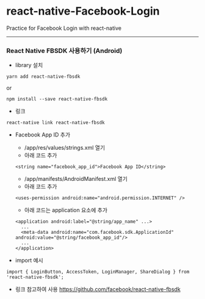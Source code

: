 # react-native-Facebook-Login

Practice for Facebook Login with react-native

---

### React Native FBSDK 사용하기 (Android)

- library 설치

```
yarn add react-native-fbsdk
```

or

```
npm install --save react-native-fbsdk
```

- 링크

```
react-native link react-native-fbsdk
```

- Facebook App ID 추가

  - /app/res/values/strings.xml 열기
  - 아래 코드 추가

  ```
  <string name="facebook_app_id">Facebook App ID</string>
  ```

  - /app/manifests/AndroidManifest.xml 열기
  - 아래 코드 추가

  ```
  <uses-permission android:name="android.permission.INTERNET" />
  ```

  - 아래 코드는 application 요소에 추가

  ```
  <application android:label="@string/app_name" ...>
    ...
    <meta-data android:name="com.facebook.sdk.ApplicationId" android:value="@string/facebook_app_id"/>
    ...
  </application>
  ```

- import 예시

```
import { LoginButton, AccessToken, LoginManager, ShareDialog } from 'react-native-fbsdk';
```

- 링크 참고하여 사용
  https://github.com/facebook/react-native-fbsdk
